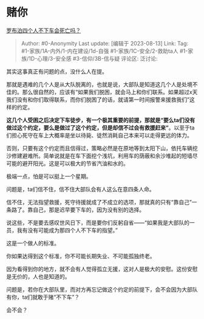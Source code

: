 # 赌你
[罗布泊四个人不下车会死亡吗？](https://www.zhihu.com/question/615519308/answer/3162810011)

> Author: #0-Anonymity
> Last update: [编辑于 2023-08-13]
> Link:
> Tag: #1-家族/1A-内外/1-内在建设/1d-自强 #1-家族/1C-安全/2-救助ta人 #1-家族/1D-心理/3-安全感 #3-信仰/3B-信与疑
> 评论区:
> 泛讨论:

其实这事真正有问题的点，没什么人在提。

那就是遇难的几个人是从大队脱离的，也就是说，大部队是知道这几个人是处境不佳的。那么很自然的，应该有“如果我们脱困，就会马上和你们联系。如果超过x天我们没有和你们取得联系，而你们脱困了的话，就请第一时间报警来援救我们”这样的约定。

**这几个人受困之后决定下车徒步，有一个极其重要的前提，那就是“要么ta们没有做过这个约定，要么是做过了这个约定，但是却信不过会有救援赶来”**。以至于ta们担心死守在车上大概率是坐以待毙、徒然消耗自己本来可以走得更远的体力。

否则，只要有这个约定而且信得过，策略必然是在原地等到太阳下山，依托车辆挖沙修建避难所。简单说就是在车下面挖个浅坑，利用车的荫蔽和余沙堆起的短墙尽可能的避开阳光。这是可以极大的节省汽油和水的。

极端一点，怕是可以挺上一个星期。

问题是，ta们信不住，信不住大部队会有人这么在意四条人命。

信不住，无法指望救援，死守待援就成了不成立的选项，那就真的只有“靠自己”一条路了。靠自己，那是迟早要下车的，因为没有别的选择。

说这些，不是要去感叹世风日下，而是要你们反躬自省——“如果我是大部队的一员，我有没有可能成为那四个人不下车的指望。”

这是一个做人的标准。

你如果达得到这个标准，你不可能长期失业、不可能孤独终老。

因为看得到你的地方，就不会有人觉得孤立无援，这对人是极大的安慰。这份安慰是无价的，人也是知道的。

问题是，若你在大部队里，而对方再忘记做这个约定的前提下，会不会因为大部队有你，ta们就敢于赌“不下车”？

会不会？
